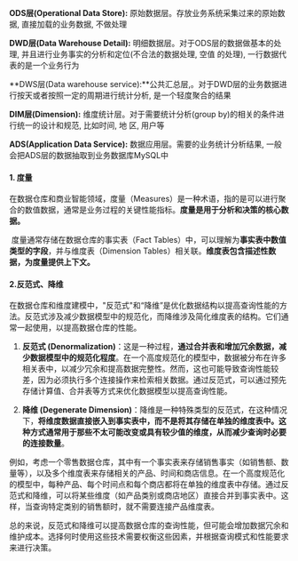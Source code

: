 **ODS层(Operational Data Store):** 原始数据层。存放业务系统采集过来的原始数据, 直接加载的业务数据, 不做处理 

**DWD层(Data Warehouse Detail):** 明细数据层。对于ODS层的数据做基本的处理, 并且进行业务事实的分析和定位(不合法的数据处理, 空值 的处理), 一行数据代表的是一个业务行为 

**DWS层(Data warehouse service):**公共汇总层,。对于DWD层的业务数据进行按天或者按照一定的周期进行统计分析, 是一个轻度聚合的结果 

**DIM层(Dimension):** 维度统计层。对于需要统计分析(group by)的相关的条件进行统一的设计和规范, 比如时间, 地 区, 用户等 

**ADS(Application Data Service):** 数据应用层。需要的业务统计分析结果, 一般会把ADS层的数据抽取到业务数据库MySQL中



#### 1. 度量

​	在数据仓库和商业智能领域，度量（Measures）是一种术语，指的是可以进行聚合的数值数据，通常是业务过程的关键性能指标。**度量是用于分析和决策的核心数据。**

​	度量通常存储在数据仓库的事实表（Fact Tables）中，可以理解为**事实表中数值类型的字段**，并与维度表（Dimension Tables）相关联。**维度表包含描述性数据，为度量提供上下文。**

#### 2.反范式、降维

在数据仓库和维度建模中，"反范式"和“降维”是优化数据结构以提高查询性能的方法。反范式涉及减少数据模型中的规范化，而降维涉及简化维度表的结构。它们通常一起使用，以提高数据仓库的性能。

1. **反范式 (Denormalization)**：这是一种过程，**通过合并表和增加冗余数据，减少数据模型中的规范化程度**。在一个高度规范化的模型中，数据被分布在许多相关表中，以减少冗余和提高数据完整性。然而，这也可能导致查询性能较差，因为必须执行多个连接操作来检索相关数据。通过反范式，可以通过预先存储计算值、合并表等方式来优化数据模型以提高查询性能。

2. **降维 (Degenerate Dimension)**：降维是一种特殊类型的反范式，在这种情况下，**将维度数据直接嵌入到事实表中，而不是将其存储在单独的维度表中。这种方式通常用于那些不太可能改变或具有较少值的维度，从而减少查询时必要的连接数量**。

例如，考虑一个零售数据仓库，其中有一个事实表来存储销售事实（如销售额、数量等），以及多个维度表来存储相关的产品、时间和商店信息。在一个高度规范化的模型中，每种产品、每个时间点和每个商店都将在单独的维度表中存储。通过反范式和降维，可以将某些维度（如产品类别或商店地区）直接合并到事实表中。这样，当查询特定类别的销售额时，就不需要连接产品维度表。

总的来说，反范式和降维可以提高数据仓库的查询性能，但可能会增加数据冗余和维护成本。选择何时使用这些技术需要权衡这些因素，并根据查询模式和性能要求来进行决策。